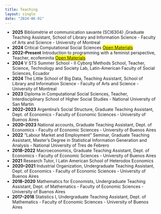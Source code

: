 ```yaml
---
title: Teaching
layout: single
date: "2024-06-01"
---
```


- **2025** Bibliométrie et communication savante (SCI6304) ,Graduate Teaching Assistant, School of Library and Information Science - Faculty of Arts and Science - University of Montreal
- **2024** Critical Computational Social Sciences <span style="background-color: yellow;">[Open Materials](https://critcss.github.io/CCSS/)</span>
- **2022–Present** Introduction to programming with a feminist perspective, Teacher, ecofeminita <span style="background-color: yellow;">[Open Materials](https://github.com/caropradier/Curso-Ecofemidata)</span>
- **2024** V STS Summer School - II Cyborg Methods School, Teacher, Science, Technology and Society Lab, Latin-American Faculty of Social Sciences, Ecuador
- **2024** The Little School of Big Data, Teaching Assistant, School of Library and Information Science - Faculty of Arts and Science - University of Montreal
- **2023** Diploma in Computational Social Sciences, Teacher, Interdisciplinary School of Higher Social Studies - National University of San Martin
- **2022–2023** Argentina’s Social Structure, Graduate Teaching Assistant, Dept. of Economics - Faculty of Economic Sciences - University of Buenos Aires
- **2020–2023** National accounts, Graduate Teaching Assistant, Dept. of Economics - Faculty of Economic Sciences - University of Buenos Aires
- **2022** “Labour Market and Employment” Seminar, Graduate Teaching Assistant, Master’s Degree in Statistical Information Generation and Analysis - National University of Tres de Febrero
- **2018–2022** Macroeconomics, Graduate Teaching Assistant, Dept. of Economics - Faculty of Economic Sciences - University of Buenos Aires
- **2021** Research Tutor, I Latin American School of Heterodox Economics
- **2020–2021** Industrial Organization, Undergraduate Teaching Assistant, Dept. of Economics - Faculty of Economic Sciences - University of Buenos Aires
- **2018–2020** Mathematics for Economists, Undergraduate Teaching Assistant, Dept. of Mathematics - Faculty of Economic Sciences - University of Buenos Aires
- **2017–2018** Statistics I, Undergraduate Teaching Assistant, Dept. of Mathematics - Faculty of Economic Sciences - University of Buenos Aires


